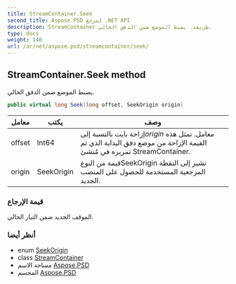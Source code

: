 ```yaml
---
title: StreamContainer.Seek
second_title: Aspose.PSD لمرجع .NET API
description: StreamContainer طريقة. يضبط الموضع ضمن الدفق الحالي.
type: docs
weight: 140
url: /ar/net/aspose.psd/streamcontainer/seek/
---
```

## StreamContainer.Seek method

يضبط الموضع ضمن الدفق الحالي.

```csharp
public virtual long Seek(long offset, SeekOrigin origin)
```

| معامل | يكتب | وصف |
| --- | --- | --- |
| offset | Int64 | إزاحة بايت بالنسبة إلى*origin* معامل. تمثل هذه القيمة الإزاحة من موضع دفق البداية الذي تم تمريره في مُنشئ StreamContainer. |
| origin | SeekOrigin | قيمة من النوعSeekOrigin تشير إلى النقطة المرجعية المستخدمة للحصول على المنصب الجديد. |

### قيمة الإرجاع

الموقف الجديد ضمن التيار الحالي.

### أنظر أيضا

* enum [SeekOrigin](../../seekorigin/)
* class [StreamContainer](../)
* مساحة الاسم [Aspose.PSD](../../streamcontainer/)
* المجسم [Aspose.PSD](../../../)


